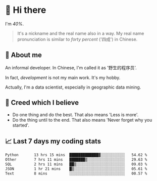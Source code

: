 # 👋 Hi there

I'm *40%*.

> It's a nickname and the real name also in a way.
> My real name pronunciation is similar to *forty percent* ('四成') in Chinese.

## :speech_balloon: About me

An informal developer. In Chinese, I'm called it as '野生的程序员'.

In fact, _development_ is not my main work. It's my hobby.

Actually, I'm a data scientist, especially in geographic data mining.

## :see_no_evil: Creed which I believe

- Do one thing and do the best. That also means 'Less is more'.
- Do the thing until to the end. That also means 'Never forget why you started'.

## :chart_with_upwards_trend: Last 7 days my coding stats

<!--START_SECTION:waka-->

```txt
Python       13 hrs 15 mins  █████████████▓░░░░░░░░░░░   54.62 %
Other        7 hrs 11 mins   ███████▒░░░░░░░░░░░░░░░░░   29.63 %
SQL          2 hrs 11 mins   ██▒░░░░░░░░░░░░░░░░░░░░░░   09.03 %
JSON         1 hr 21 mins    █▒░░░░░░░░░░░░░░░░░░░░░░░   05.61 %
Text         8 mins          ░░░░░░░░░░░░░░░░░░░░░░░░░   00.57 %
```

<!--END_SECTION:waka-->
